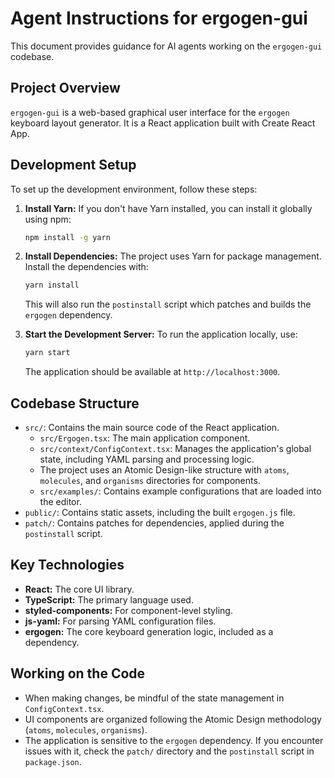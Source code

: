 # Agent Instructions for ergogen-gui

This document provides guidance for AI agents working on the `ergogen-gui` codebase.

## Project Overview

`ergogen-gui` is a web-based graphical user interface for the `ergogen` keyboard layout generator. It is a React application built with Create React App.

## Development Setup

To set up the development environment, follow these steps:

1.  **Install Yarn:** If you don't have Yarn installed, you can install it globally using npm:
    ```bash
    npm install -g yarn
    ```

2.  **Install Dependencies:** The project uses Yarn for package management. Install the dependencies with:
    ```bash
    yarn install
    ```
    This will also run the `postinstall` script which patches and builds the `ergogen` dependency.

3.  **Start the Development Server:** To run the application locally, use:
    ```bash
    yarn start
    ```
    The application should be available at `http://localhost:3000`.

## Codebase Structure

-   `src/`: Contains the main source code of the React application.
    -   `src/Ergogen.tsx`: The main application component.
    -   `src/context/ConfigContext.tsx`: Manages the application's global state, including YAML parsing and processing logic.
    -   The project uses an Atomic Design-like structure with `atoms`, `molecules`, and `organisms` directories for components.
    -   `src/examples/`: Contains example configurations that are loaded into the editor.
-   `public/`: Contains static assets, including the built `ergogen.js` file.
-   `patch/`: Contains patches for dependencies, applied during the `postinstall` script.

## Key Technologies

-   **React:** The core UI library.
-   **TypeScript:** The primary language used.
-   **styled-components:** For component-level styling.
-   **js-yaml:** For parsing YAML configuration files.
-   **ergogen:** The core keyboard generation logic, included as a dependency.

## Working on the Code

-   When making changes, be mindful of the state management in `ConfigContext.tsx`.
-   UI components are organized following the Atomic Design methodology (`atoms`, `molecules`, `organisms`).
-   The application is sensitive to the `ergogen` dependency. If you encounter issues with it, check the `patch/` directory and the `postinstall` script in `package.json`.
